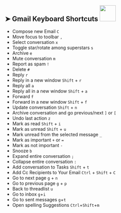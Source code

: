 ## ➤ Gmail Keyboard Shortcuts   <img src="https://media.giphy.com/media/WUlplcMpOCEmTGBtBW/giphy.gif" width="50">
* Compose new Email ```C```
* Move focus to toolbar 	```,```
* Select conversation 	```x```
* Toggle star/rotate among superstars 	```s```
* Archive 	```e```
* Mute conversation 	```m```
* Report as spam 	```!```
* Delete 	```#```
* Reply 	```r```
* Reply in a new window 	```Shift``` + ```r```
* Reply all 	```a```
* Reply all in a new window 	```Shift``` + ```a```
* Forward 	```f```
* Forward in a new window 	```Shift``` + ```f```
* Update conversation 	```Shift``` + ```n```
* Archive conversation and go previous/next 	```]``` or ```[```
* Undo last action 	```z```
* Mark as read 	```Shift``` + ```i```
* Mark as unread 	```Shift``` + ```u```
* Mark unread from the selected message ```_```
* Mark as important 	```+``` or ```=```
* Mark as not important 	```-```
* Snooze ```b```
* Expand entire conversation 	```;```
* Collapse entire conversation 	```:```
* Add conversation to Tasks 	```Shift``` + ```t```
* Add Cc Recipients to Your Email ```Ctrl``` + ```Shift``` + ```C```
* Go to next page ```g``` + ```n```
* Go to previous page ```g``` + ```p```
* Back to threadlist ```u```
* Go to inbox ```g```+```i```
* Go to sent messages ```g```+```t```
* Open spelling Suggestions ```Ctrl```+```Shift```+```m```
